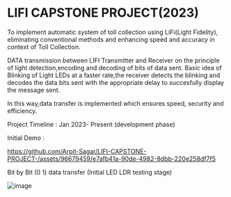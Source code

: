 # LIFI CAPSTONE PROJECT(2023)

To implement automatic system of toll collection using LiFi(Light Fidelity), eliminating conventional methods and enhancing speed and accuracy in context of Toll Collection.

DATA transmission between LIFI Transmitter and Receiver on the principle of light detection,encoding and decoding of bits of data sent.
Basic idea of Blinking of Light LEDs at a faster rate,the receiver detects the blinking and decodes the data bits sent with the appropriate delay to succesfully display the message sent.

In this way,data transfer is implemented which ensures speed, security and efficiency.

Project Timeline : Jan 2023- Present (development phase)

Initial Demo :


https://github.com/Arpit-Sagar/LIFI-CAPSTONE-PROJECT-/assets/96679459/e7afb41a-90de-4982-8dbb-220e258df7f5


Bit by Bit (0 1) data transfer (Initial LED LDR testing stage)

![image](https://github.com/Arpit-Sagar/LIFI-CAPSTONE-PROJECT-/assets/96679459/9feb80d5-31fc-4d2c-9c26-ae5b4560a7a4)

